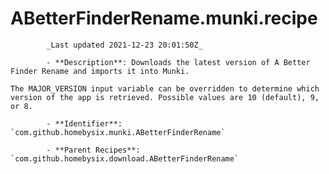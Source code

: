 # ABetterFinderRename.munki.recipe

            _Last updated 2021-12-23 20:01:50Z_

            - **Description**: Downloads the latest version of A Better Finder Rename and imports it into Munki.

	The MAJOR_VERSION input variable can be overridden to determine which version of the app is retrieved. Possible values are 10 (default), 9, or 8.

            - **Identifier**: `com.github.homebysix.munki.ABetterFinderRename`

            - **Parent Recipes**: `com.github.homebysix.download.ABetterFinderRename`
